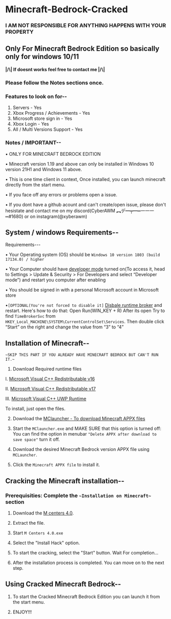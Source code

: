# Minecraft-Bedrock-Cracked
###  I AM NOT RESPONSIBLE FOR ANYTHING HAPPENS WITH YOUR PROPERTY
## Only For Minecraft Bedrock Edition so basically only for windows 10/11
#### |/\\|   If doesnt works feel free to contact me   |/\\|
### Please follow the Notes sections once.

### Features to look on for--
1. Servers - Yes
2. Xbox Progress / Achievements - Yes
3. Microsoft store sign in - Yes
4. Xbox Login - Yes
5. All / Multi Versions Support - Yes

### Notes / IMPORTANT--
• ONLY FOR MINECRAFT BEDROCK EDITION

• Minecraft version 1.19 and above can only be installed in Windows 10 version 21H1 and Windows 11 above.

• This is one time client in context, Once installed, you can launch minecraft directly from the start menu.

• If you face off any errors or problems open a issue.

• If you dont have a github acount and can't create/open issue, please don't hesistate and contact me on my discord(CyberAWM ︻デ━╤━═一一一═#1680) or on instagram(@xyberawm)

## System / windows Requirements--
Requirements---

• Your Operating system (OS) should be `Windows 10 version 1803 (build 17134.0) / higher`

• Your Computer should have [developer mode](https://www.wikihow.com/Enable-Developer-Mode-in-Windows-10) turned on(To access it, head to Settings > Update & Security > For Developers and select “Developer mode”) and restart you computer after enabling

• You should be signed in with a personal Microsoft account in Microsoft store

•`[OPTIONAL(You're not forced to disable it]` [Disbale runtime broker](https://www.wisecleaner.com/how-to/107-3-methods-to-fix-runtime-broker-high-cpu-usage-issue.html) and restart. 
Here's how to do that: Open Run(WIN_KEY + R) After its open Try to find `TimeBrokerSvc` from `HKEY_Local_MACHINE\SYSTEM\CurrentControlSet\Services`. Then double click “Start” on the right and change the value from “3” to “4”

## Installation of Minecraft--
`~SKIP THIS PART IF YOU ALREADY HAVE MINECRAFT BEDROCK BUT CAN'T RUN IT.~`
1. Download Required runtime files

  I. [Microsoft Visual C++ Redistributable v16](https://aka.ms/vs/16/release/vc_redist.x64.exe)
  
  II. [Microsoft Visual C++ Redistributable v17](https://aka.ms/vs/17/release/vc_redist.x64.exe)
  
  III. [Microsoft Visual C++ UWP Runtime](https://www.microsoft.com/en-sa/download/confirmation.aspx?id=102159)
  
To install, just open the files.

2. Download the [MClauncher - To download Minecraft APPX files](https://github.com/MCMrARM/mc-w10-version-launcher/releases/download/0.4.0/MCLauncher.zip)

3. Start the `MClauncher.exe` and MAKE SURE that this option is turned off:
    You can find the option in menubar `"Delete APPX after download to save space"` turn it off.
    
4. Download the desired Minecraft Bedrock version APPX file using `MCLauncher`.

5. Click the `Minecraft APPX file` to install it.

## Cracking the Minecraft installation--
### Prerequisities: Complete the `~Installation on Minecraft~` section

1. Download the [M centers 4.0](https://github.com/QwertyTheCoder/Minecraft-bedrock-cracked/releases/download/v4069/M.Centers.4.0.x64.zip).

2. Extract the file.

3. Start `M Centers 4.0.exe`

4. Select the "Install Hack" option.

5. To start the cracking, select the "Start" button.
Wait For completion...

6. After the installation process is completed. You can move on to the next step.

## Using Cracked Minecraft Bedrock--

1. To start the Cracked Minecraft Bedrock Edition you can launch it from the start menu.

2. ENJOY!!!
